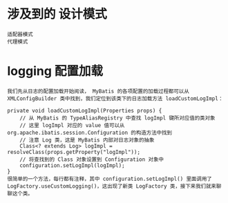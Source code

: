 # 涉及到的 设计模式 
    适配器模式
    代理模式

#  logging 配置加载
    我们先从日志的配置加载开始阅读， MyBatis 的各项配置的加载过程都可以从 XMLConfigBuilder 类中找到，我们定位到该类下的日志加载方法 loadCustomLogImpl：
    
    private void loadCustomLogImpl(Properties props) {
        // 从 MyBatis 的 TypeAliasRegistry 中查找 logImpl 键所对应值的类对象
        // 这里 logImpl 对应的 value 值可以从 org.apache.ibatis.session.Configuration 的构造方法中找到
        // 注意 Log 类，这是 MyBatis 内部对日志对象的抽象
        Class<? extends Log> logImpl = resolveClass(props.getProperty("logImpl"));
        // 将查找到的 Class 对象设置到 Configuration 对象中
        configuration.setLogImpl(logImpl);
    }
    很简单的一个方法，每行都有注释，其中 configuration.setLogImpl() 里面调用了 LogFactory.useCustomLogging()，这出现了新类 LogFactory 类，接下来我们就来聊聊这个类。


